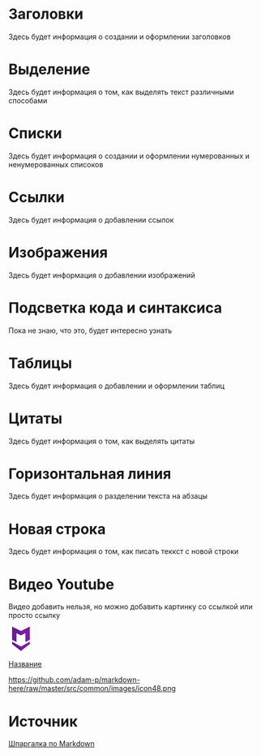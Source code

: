 # Заголовки
Здесь будет информация о создании и оформлении заголовков
# Выделение
Здесь будет информация о том, как выделять текст различными способами
# Списки
Здесь будет информация о создании и оформлении нумерованных и ненумерованных списоков
# Ссылки
Здесь будет информация о добавлении ссылок
# Изображения
Здесь будет информация о добавлении изображений
# Подсветка кода и синтаксиса
Пока не знаю, что это, будет интересно узнать
# Таблицы
Здесь будет информация о добавлении и оформлении таблиц
# Цитаты
Здесь будет информация о том, как выделять цитаты
# Горизонтальная линия
Здесь будет информация о разделении текста на абзацы
# Новая строка
Здесь будет информация о том, как писать теккст с новой строки
# Видео Youtube
Видео добавить нельзя, но можно добавить картинку со ссылкой или просто ссылку

[![alt-текст](https://github.com/adam-p/markdown-here/raw/master/src/common/images/icon48.png)](ссылка)

[Название](https://github.com/adam-p/markdown-here/raw/master/src/common/images/icon48.png)

<https://github.com/adam-p/markdown-here/raw/master/src/common/images/icon48.png>
# Источник
[Шпаргалка по Markdown](https://github.com/sandino/Markdown-Cheatsheet)